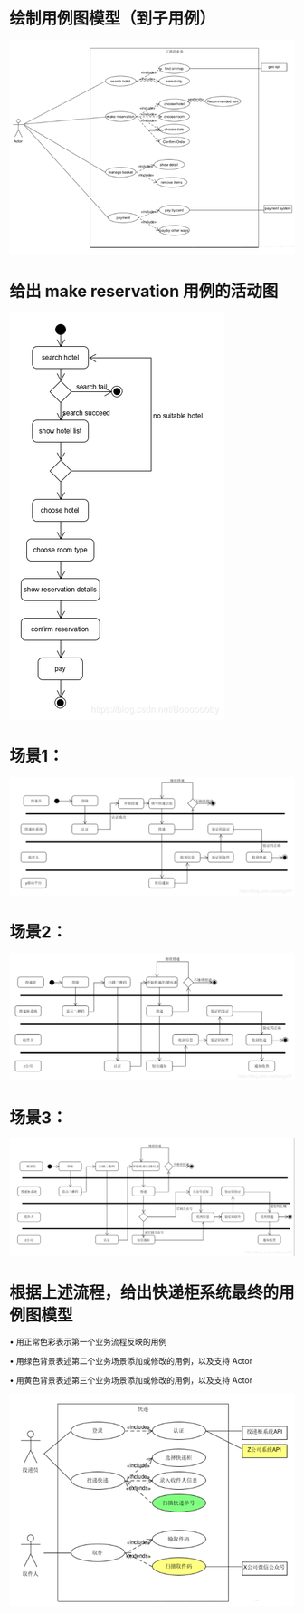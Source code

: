 # 绘制用例图模型（到子用例）

![](https://github.com/gongwj7/software-analysis-design/blob/master/hw5-1.png?raw=true)

# 给出 make reservation 用例的活动图

![](https://github.com/gongwj7/software-analysis-design/blob/master/hw5-2.png?raw=true)

# 场景1：
 
![](https://github.com/gongwj7/software-analysis-design/blob/master/hw5-3.png?raw=true)

# 场景2：

![](https://github.com/gongwj7/software-analysis-design/blob/master/hw5-4.png?raw=true)

# 场景3：
 
![](https://github.com/gongwj7/software-analysis-design/blob/master/hw5-5.png?raw=true)

# 根据上述流程，给出快递柜系统最终的用例图模型
•	用正常色彩表示第一个业务流程反映的用例

•	用绿色背景表述第二个业务场景添加或修改的用例，以及支持 Actor

•	用黄色背景表述第三个业务场景添加或修改的用例，以及支持 Actor

![](https://github.com/gongwj7/software-analysis-design/blob/master/hw5-6.png?raw=true)

 
